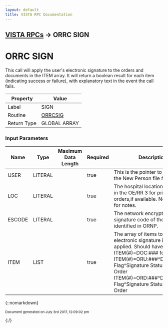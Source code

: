 ```yaml
---
layout: default
title: VISTA RPC Documentation
---
```


## [VISTA RPCs](TableOfContents) &#8594; ORRC SIGN
# ORRC SIGN

This call will apply the user's electronic signature to the orders and documents in the ITEM array. It will return a boolean result for each item (indicating success or failure), with explanatory text in the event the call fails.

Property | Value
--- | ---
Label | SIGN
Routine | [ORRCSIG](http://code.osehra.org/dox/Routine_ORRCSIG_source.html)
Return Type | GLOBAL ARRAY


### Input Parameters

Name | Type | Maximum Data Length | Required | Description
--- | --- | --- | --- | ---
USER | LITERAL |  | true | This is the pointer to the user in the New Person file #200.
LOC | LITERAL |  | true | The hospital location. Essential in the OE/RR 3 for printing of orders,if available. Not essential for notes.
ESCODE | LITERAL |  | true | The network encrypted signature code of the person identified in ORNP. 
ITEM | LIST |  | true | The array of items to which the electronic signature is being applied. Should have the format:  ITEM(#)&#x3D;DOC:### for notes, or  ITEM(#)&#x3D;ORU:###^DFN^Release Flag^Signature Status^Nature of Order  ITEM(#)&#x3D;ORD:###^DFN^Release Flag^Signature Status^Nature of Order



{::nomarkdown} <br/><p style="font-size: 11px">Document generated on July 3rd 2017, 12:09:02 pm</p>{:/}